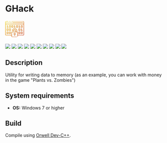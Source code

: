 # GHack

![](https://github.com/Zalexanninev15/GHack/blob/master/logo.png)

[![](https://img.shields.io/badge/platform-Windows-informational)](https://github.com/Zalexanninev15/GHack)
[![](https://img.shields.io/badge/written_on-C++-00599C.svg?logo=cplusplus)](https://github.com/Zalexanninev15/GHack)
[![](https://img.shields.io/badge/release-v1.0-blue.svg)](https://github.com/Zalexanninev15/GHack)
[![](https://img.shields.io/github/last-commit/Zalexanninev15/GHack)](https://github.com/Zalexanninev15/GHack/commits/master)
[![](https://img.shields.io/github/stars/Zalexanninev15/GHack.svg)](https://github.com/Zalexanninev15/GHack/stargazers)
[![](https://img.shields.io/github/forks/Zalexanninev15/GHack.svg)](https://github.com/Zalexanninev15/GHack/network/members)
[![](https://img.shields.io/github/issues/Zalexanninev15/GHack.svg)](https://github.com/Zalexanninev15/GHack/issues?q=is%3Aopen+is%3Aissue)
[![](https://img.shields.io/github/issues-closed/Zalexanninev15/GHack.svg)](https://github.com/Zalexanninev15/GHack/issues?q=is%3Aissue+is%3Aclosed)
[![](https://img.shields.io/badge/license-GPLv3-ligthgreen.svg)](LICENSE)
[![](https://img.shields.io/badge/Donate-FFDD00.svg?logo=buymeacoffee&logoColor=black)](https://z15.neocities.org/donate)

## Description

Utility for writing data to memory (as an example, you can work with money in the game "Plants vs. Zombies")

## System requirements

* **OS:** Windows 7 or higher

## Build

Compile using [Orwell Dev-C++](https://sourceforge.net/projects/orwelldevcpp/).